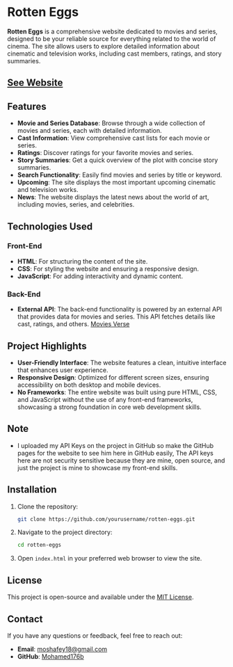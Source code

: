 # Rotten Eggs

**Rotten Eggs** is a comprehensive website dedicated to movies and series, designed to be your reliable source for everything related to the world of cinema. The site allows users to explore detailed information about cinematic and television works, including cast members, ratings, and story summaries.
## [See Website](https://mohamed176b.github.io/Rotten-Eggs/)

## Features

- **Movie and Series Database**: Browse through a wide collection of movies and series, each with detailed information.
- **Cast Information**: View comprehensive cast lists for each movie or series.
- **Ratings**: Discover ratings for your favorite movies and series.
- **Story Summaries**: Get a quick overview of the plot with concise story summaries.
- **Search Functionality**: Easily find movies and series by title or keyword.
- **Upcoming**: The site displays the most important upcoming cinematic and television works.
- **News**: The website displays the latest news about the world of art, including movies, series, and celebrities.

## Technologies Used

### Front-End
- **HTML**: For structuring the content of the site.
- **CSS**: For styling the website and ensuring a responsive design.
- **JavaScript**: For adding interactivity and dynamic content.

### Back-End
- **External API**: The back-end functionality is powered by an external API that provides data for movies and series. This API fetches details like cast, ratings, and others. [Movies Verse](https://www.allthingsdev.co/apimarketplace/movies-verse/666d560bf86d656f8341e0a9)

## Project Highlights

- **User-Friendly Interface**: The website features a clean, intuitive interface that enhances user experience.
- **Responsive Design**: Optimized for different screen sizes, ensuring accessibility on both desktop and mobile devices.
- **No Frameworks**: The entire website was built using pure HTML, CSS, and JavaScript without the use of any front-end frameworks, showcasing a strong foundation in core web development skills. 

## Note
- I uploaded my API Keys on the project in GitHub so make the GitHub pages for the website to see him here in GitHub easily, The API keys here are not security sensitive because they are mine, open source, and just the project is mine to showcase my front-end skills.

## Installation

1. Clone the repository:
   ```bash
   git clone https://github.com/yourusername/rotten-eggs.git
   ```
2. Navigate to the project directory:
   ```bash
   cd rotten-eggs
   ```
3. Open `index.html` in your preferred web browser to view the site.

## License

This project is open-source and available under the [MIT License](LICENSE).

## Contact

If you have any questions or feedback, feel free to reach out:

- **Email**: moshafey18@gmail.com
- **GitHub**: [Mohamed176b](https://github.com/Mohamed176b)
